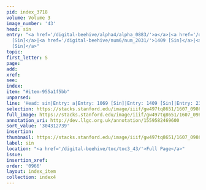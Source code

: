 ```yaml
---
pid: index_3718
volume: Volume 3
image_number: '43'
head: sin
entry: "<a href='/digital-beehive/alpha4/alpha_0883/'>a</a>|<a href='/digital-beehive/num5/num_1440/'>1069
  [Sin]</a>|<a href='/digital-beehive/num6/num_2031/'>1409 [Sin]</a>|<a href='/digital-beehive/num10/num_3368/'>2395
  [Sin]</a>"
topic:
first_letter: S
page:
add:
xref:
see:
index:
item: "#item-955a1f5bb"
unparsed:
line: 'Head: sin|Entry: a|Entry: 1069 [Sin]|Entry: 1409 [Sin]|Entry: 2395 [Sin]|#item-955a1f5bb'
selection: https://stacks.stanford.edu/image/iiif/gw497tq8651/1607_0986/192,2739,782,129/full/0/default.jpg
full_image: https://stacks.stanford.edu/image/iiif/gw497tq8651/1607_0986/full/full/0/default.jpg
annotation_uri: http://dev.llgc.org.uk/annotation/1559582469600
sort_value: '304312739'
insertion:
thumbnail: https://stacks.stanford.edu/image/iiif/gw497tq8651/1607_0986/192,2739,782,129/150,/0/default.jpg
label: sin
location: "<a href='/digital-beehive/toc/toc3_43/'>Full Page</a>"
issue:
insertion_xref:
order: '0966'
layout: index_item
collection: index4
---
```

